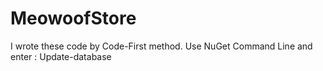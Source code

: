 # MeowoofStore
I wrote these code by Code-First method.
Use NuGet Command Line and enter : Update-database
